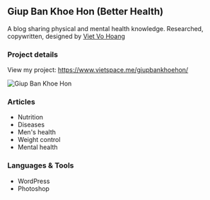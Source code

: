 ## Giup Ban Khoe Hon (Better Health)
A blog sharing physical and mental health knowledge.
Researched, copywritten, designed by [Viet Vo Hoang](https://github.com/viet-v)

### Project details
View my project: https://www.vietspace.me/giupbankhoehon/

![Giup Ban Khoe Hon](https://vietspace.me/img/giupbankhoehon.jpg)

### Articles
- Nutrition
- Diseases
- Men's health
- Weight control
- Mental health

### Languages & Tools
- WordPress
- Photoshop
